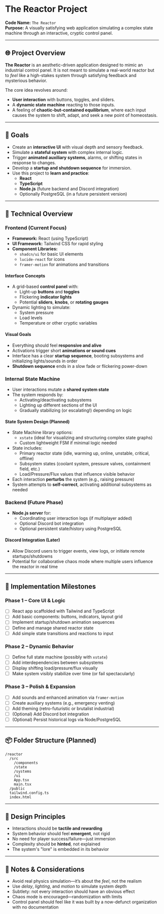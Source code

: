 # The Reactor Project

**Code Name:** `The Reactor`  
**Purpose:** A visually satisfying web application simulating a complex state machine through an interactive, cryptic control panel.

---

## 🌐 Project Overview

**The Reactor** is an aesthetic-driven application designed to mimic an industrial control panel. It is not meant to simulate a real-world reactor but to *feel* like a high-stakes system through satisfying feedback and mysterious behavior.

The core idea revolves around:
- **User interaction** with buttons, toggles, and sliders.
- A **dynamic state machine** reacting to those inputs.
- A feeling of **chaotic-but-contained equilibrium**, where each input causes the system to shift, adapt, and seek a new point of homeostasis.

---

## 🧠 Goals

- Create an **interactive UI** with visual depth and sensory feedback.
- Simulate a **stateful system** with complex internal logic.
- Trigger **animated auxiliary systems**, alarms, or shifting states in response to changes.
- Develop a **startup and shutdown sequence** for immersion.
- Use this project to **learn and practice**:
  - **React**
  - **TypeScript**
  - **Node.js** (future backend and Discord integration)
  - Optionally PostgreSQL (in a future persistent version)

---

## 🔧 Technical Overview

### Frontend (Current Focus)

- **Framework:** React (using TypeScript)
- **UI Framework:** Tailwind CSS for rapid styling
- **Component Libraries:**
  - `shadcn/ui` for basic UI elements
  - `lucide-react` for icons
  - `framer-motion` for animations and transitions

#### Interface Concepts

- A grid-based **control panel** with:
  - Light-up **buttons** and **toggles**
  - Flickering **indicator lights**
  - Potential **sliders**, **knobs**, or **rotating gauges**
- Dynamic lighting to simulate:
  - System pressure
  - Load levels
  - Temperature or other cryptic variables

#### Visual Goals

- Everything should feel **responsive and alive**
- Activations trigger short **animations or sound cues**
- Interface has a clear **startup sequence**, booting subsystems and initializing lights/sounds in order
- **Shutdown sequence** ends in a slow fade or flickering power-down

### Internal State Machine

- User interactions mutate a **shared system state**
- The system responds by:
  - Activating/deactivating subsystems
  - Lighting up different sections of the UI
  - Gradually stabilizing (or escalating!) depending on logic

#### State System Design (Planned)

- State Machine library options:
  - `xstate` (ideal for visualizing and structuring complex state graphs)
  - Custom lightweight FSM if minimal logic needed
- State includes:
  - Primary reactor state (idle, warming up, online, unstable, critical, offline)
  - Subsystem states (coolant system, pressure valves, containment field, etc.)
  - Load/Pressure/Flux values that influence visible behavior
- Each interaction **perturbs** the system (e.g., raising pressure)
- System attempts to **self-correct**, activating additional subsystems as needed

### Backend (Future Phase)

- **Node.js server** for:
  - Coordinating user interaction logs (if multiplayer added)
  - Optional Discord bot integration
  - Optional persistent state/history using PostgreSQL

#### Discord Integration (Later)

- Allow Discord users to trigger events, view logs, or initiate remote startups/shutdowns
- Potential for collaborative chaos mode where multiple users influence the reactor in real time

---

## 🎯 Implementation Milestones

### Phase 1 – Core UI & Logic

- [ ] React app scaffolded with Tailwind and TypeScript
- [ ] Add basic components: buttons, indicators, layout grid
- [ ] Implement startup/shutdown animation sequences
- [ ] Define and manage shared reactor state
- [ ] Add simple state transitions and reactions to input

### Phase 2 – Dynamic Behavior

- [ ] Define full state machine (possibly with `xstate`)
- [ ] Add interdependencies between subsystems
- [ ] Display shifting load/pressure/flux visually
- [ ] Make system visibly stabilize over time (or fail spectacularly)

### Phase 3 – Polish & Expansion

- [ ] Add sounds and enhanced animation via `framer-motion`
- [ ] Create auxiliary systems (e.g., emergency venting)
- [ ] Add theming (retro-futuristic or brutalist industrial)
- [ ] (Optional) Add Discord bot integration
- [ ] (Optional) Persist historical logs via Node/PostgreSQL

---

## 📦 Folder Structure (Planned)

```
/reactor
  /src
    /components
    /state
    /systems
    /ui
    App.tsx
    main.tsx
  /public
  tailwind.config.ts
  index.html
```

---

## 🧠 Design Principles

- Interactions should be **tactile and rewarding**
- System behavior should feel **emergent**, not rigid
- No need for player success/failure—just immersion
- Complexity should be **hinted**, not explained
- The system's "lore" is embedded in its behavior

---

## 📝 Notes & Considerations

- Avoid real physics simulation—it’s about the *feel*, not the realism
- Use *delay*, *lighting*, and *motion* to simulate system depth
- Subtlety: not every interaction should have an obvious effect
- Chaos mode is encouraged—randomization with limits
- Control panel should feel like it was built by a now-defunct organization with no documentation

